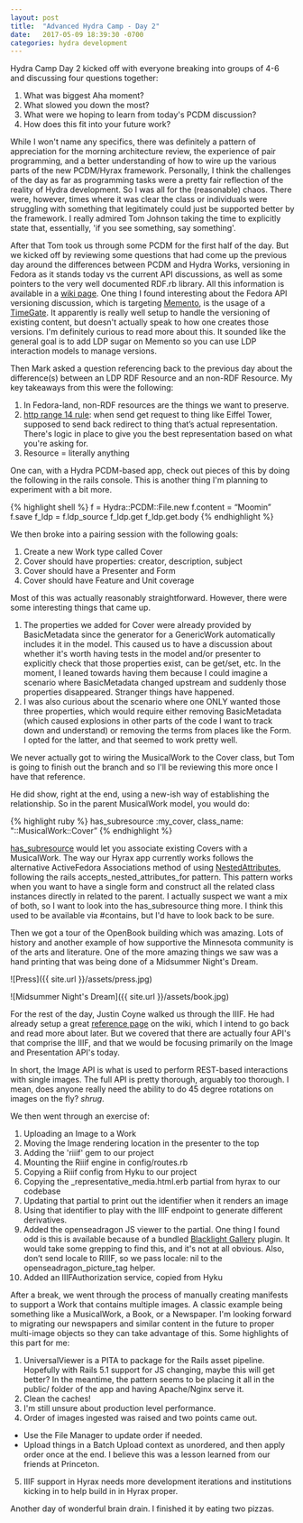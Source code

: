 ```yaml
---
layout: post
title:  "Advanced Hydra Camp - Day 2"
date:   2017-05-09 18:39:30 -0700
categories: hydra development
---
```

Hydra Camp Day 2 kicked off with everyone breaking into groups of 4-6 and
discussing four questions together:

1. What was biggest Aha moment?
2. What slowed you down the most?
3. What were we hoping to learn from today's PCDM discussion?
4. How does this fit into your future work?

While I won't name any specifics, there was definitely a pattern of appreciation
for the morning architecture review, the experience of pair programming, and a
better understanding of how to wire up the various parts of the new PCDM/Hyrax
framework. Personally, I think the challenges of the day as far as programming
tasks were a pretty fair reflection of the reality of Hydra development. So I
was all for the (reasonable) chaos. There were, however, times where it was
clear the class or individuals were struggling with something that legitimately
could just be supported better by the framework. I really admired Tom Johnson
taking the time to explicitly state that, essentially, 'if you see something,
say something'.

After that Tom took us through some PCDM for the first half of the day. But we
kicked off by reviewing some questions that had come up the previous day around
the differences between PCDM and Hydra Works, versioning in Fedora as it stands
today vs the current API discussions, as well as some pointers to the very well
documented RDF.rb library. All this information is available in a [wiki
page][pcdm-wiki]. One thing I found interesting about the Fedora API versioning
discussion, which is targeting [Memento][memento], is the usage of a
[TimeGate][timegate]. It apparently is really well setup to handle the
versioning of existing content, but doesn't actually speak to how one creates
those versions. I'm definitely curious to read more about this. It sounded like
the general goal is to add LDP sugar on Memento so you can use LDP interaction models to manage versions.

Then Mark asked a question referencing back to the previous day about the
difference(s) between an LDP RDF Resource and an non-RDF Resource. My key
takeaways from this were the following:
1. In Fedora-land, non-RDF resources are the things we want to preserve.
2. [http range 14 rule][http-14]: when send get request to thing like Eiffel Tower, supposed
   to send back redirect to thing that’s actual representation. There's logic in
place to give you the best representation based on what you're asking for.
3. Resource = literally anything

One can, with a Hydra PCDM-based app, check out pieces of this by doing the
following in the rails console. This is another thing I'm planning to
experiment with a bit more.

{% highlight shell %}
f = Hydra::PCDM::File.new
f.content = “Moomin”
f.save
f_ldp = f.ldp_source
f_ldp.get
f_ldp.get.body
{% endhighlight %}

We then broke into a pairing session with the following goals:
1. Create a new Work type called Cover
2. Cover should have properties: creator, description, subject
3. Cover should have a Presenter and Form
4. Cover should have Feature and Unit coverage

Most of this was actually reasonably straightforward. However, there were some
interesting things that came up.

1. The properties we added for Cover were already provided by BasicMetadata
   since the generator for a GenericWork automatically includes it in the model.
This caused us to have a discussion about whether it's worth having tests in the
model and/or presenter to explicitly check that those properties exist, can be
get/set, etc. In the moment, I leaned towards having them because I could
imagine a scenario where BasicMetadata changed upstream and suddenly those
properties disappeared. Stranger things have happened.
2. I was also curious about the scenario where one ONLY wanted those three
   properties, which would require either removing BasicMetadata (which caused
explosions in other parts of the code I want to track down and understand) or
removing the terms from places like the Form. I opted for the latter, and that
seemed to work pretty well.

We never actually got to wiring the MusicalWork to the Cover class, but Tom is
going to finish out the branch and so I'll be reviewing this more once I have
that reference.

He did show, right at the end, using a new-ish way of establishing the
relationship. So in the parent MusicalWork model, you would do:

{% highlight ruby %}
has_subresource :my_cover, class_name: "::MusicalWork::Cover”
{% endhighlight %}

[has_subresource][has-subresource] would let you associate existing Covers with a MusicalWork. The way our
Hyrax app currently works follows the alternative ActiveFedora Associations
method of using [NestedAttributes][nested-attributes], following the rails
accepts_nested_attributes_for pattern. This pattern works when you want to have
a single form and construct all the related class instances directly in related
to the parent. I actually suspect we want a mix of both, so I want to look into
the has_subresource thing more. I think this used to be available via #contains,
but I'd have to look back to be sure.

Then we got a tour of the OpenBook building which was amazing. Lots of history
and another example of how supportive the Minnesota community is of the arts and
literature. One of the more amazing things we saw was a hand printing that was
being done of a Midsummer Night's Dream.

![Press]({{ site.url }}/assets/press.jpg)

![Midsummer Night's Dream]({{ site.url }}/assets/book.jpg)

For the rest of the day, Justin Coyne walked us through the IIIF. He had already
setup a great [reference page][iiif-wiki] on the wiki, which I intend to go back
and read more about later. But we covered that there are actually four API's
that comprise the IIIF, and that we would be focusing primarily on the Image and
Presentation API's today.

In short, the Image API is what is used to perform REST-based interactions with
single images. The full API is pretty thorough, arguably too thorough. I mean,
does anyone really need the ability to do 45 degree rotations on images on the
fly? *shrug*.

We then went through an exercise of:
1. Uploading an Image to a Work
2. Moving the Image rendering location in the presenter to the top
3. Adding the 'riiif' gem to our project
4. Mounting the Riiif engine in config/routes.rb
5. Copying a Riiif config from Hyku to our project
6. Copying the _representative_media.html.erb partial from hyrax to our codebase
7. Updating that partial to print out the identifier when it renders an image
8. Using that identifier to play with the IIIF endpoint to generate different
   derivatives.
9. Added the openseadragon JS viewer to the partial. One thing I found odd is
   this is available because of a bundled [Blacklight
Gallery][blacklight-gallery] plugin. It would take some grepping to find this,
and it's not at all obvious. Also, don’t send locale to RIIIF, so we pass
locale: nil to the openseadragon_picture_tag helper.
10. Added an IIIFAuthorization service, copied from Hyku

After a break, we went through the process of manually creating manifests to
support a Work that contains multiple images. A classic example being something
like a MusicalWork, a Book, or a Newspaper. I'm looking forward to migrating our
newspapers and similar content in the future to proper multi-image objects so
they can take advantage of this. Some highlights of this part for me:

1. UniversalViewer is a PITA to package for the Rails asset pipeline. Hopefully
   with Rails 5.1 support for JS changing, maybe this will get better? In the
meantime, the pattern seems to be placing it all in the public/ folder of the
app and having Apache/Nginx serve it.
2. Clean the caches!
3. I'm still unsure about production level performance.
4. Order of images ingested was raised and two points came out.
- Use the File Manager to update order if needed.
- Upload things in a Batch Upload context as unordered, and then apply order once at the end. I believe this was a lesson learned from our friends at Princeton.
5. IIIF support in Hyrax needs more development iterations and institutions
   kicking in to help build in in Hyrax proper.

Another day of wonderful brain drain. I finished it by eating two pizzas.

[http-14]: https://www.w3.org/Protocols/rfc2616/rfc2616-sec14.html
[blacklight-gallery]: https://github.com/projectblacklight/blacklight-gallery/blob/e7cd4b0a9bb865ccc203a6f5a96e4c611bc3294c/blacklight-gallery.gemspec#L23
[iiif-wiki]: https://github.com/RepoCamp/ahc/wiki/IIIF
[has-subresource]: https://github.com/projecthydra/active_fedora/blob/master/lib/active_fedora/associations.rb#L186-L201
[nested-attributes]: http://www.rubydoc.info/github/projecthydra/active_fedora/ActiveFedora/NestedAttributes/ClassMethods#accepts_nested_attributes_for-instance_method
[timegate]: https://github.com/mementoweb/timegate
[memento]: http://www.mementoweb.org
[pcdm-wiki]: https://github.com/RepoCamp/ahc/wiki/Pair-Session%3A-PCDM-Modeling
